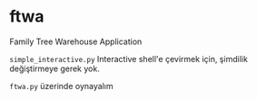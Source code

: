# ftwa
Family Tree Warehouse Application

`simple_interactive.py` Interactive shell'e çevirmek için, şimdilik değiştirmeye gerek yok.

`ftwa.py` üzerinde oynayalım
